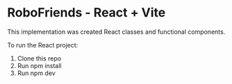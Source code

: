 # RoboFriends - React + Vite

This implementation was created React classes and functional components.

To run the React project:

1. Clone this repo
2. Run npm install
3. Run npm dev
